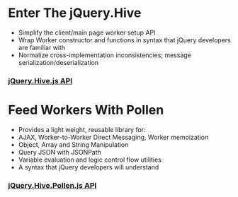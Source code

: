 # Enter The jQuery.Hive



* Simplify the client/main page worker setup API
* Wrap Worker constructor and functions in syntax that jQuery developers are familiar with
* Normalize cross-implementation inconsistencies; message serialization/deserialization

### [jQuery.Hive.js API](http://dev.pollenjs.com/hive/jquery.hive.php) 

# Feed Workers With Pollen

* Provides a light weight, reusable library for:
* AJAX, Worker-to-Worker Direct Messaging, Worker memoization
* Object, Array and String Manipulation
* Query JSON with JSONPath
* Variable evaluation and logic control flow utilities
* A syntax that jQuery developers will understand

### [jQuery.Hive.Pollen.js API](http://dev.pollenjs.com/hive/jquery.hive.pollen.php)

